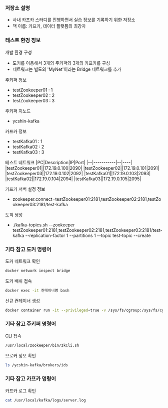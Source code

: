 ### 저장소 설명
- 사내 카프카 스터디를 진행하면서 실습 정보를 기록하기 위한 저장소
- 책 이름: 카프카, 데이터 플랫폼의 최강자

### 테스트 환경 정보
개발 환경 구성
- 도커를 이용해서 3개의 주키퍼와 3개의 카프카를 구성
- 네트워크는 별도의 'MyNet'이라는 Bridge 네트워크를 추가

주키퍼 정보
- testZookeeper01 : 1
- testZookeeper02 : 2
- testZookeeper03 : 3

주키퍼 지노드
- ycshin-kafka

카프카 정보
- testKafka01 : 1
- testKafka02 : 2
- testKafka03 : 3


테스트 네트워크
|PC|Description|IP|Port|
|--|-----------|--|----|
|testZookeeper01||172.19.0.100|2090|
|testZookeeper02||172.19.0.101|2091|
|testZookeeper03||172.19.0.102|2092|
|testKafka01||172.19.0.103|2093|
|testKafka02||172.19.0.104|2094|
|testKafka03||172.19.0.105|2095|

카프카 서버 설정 정보
- zookeeper.connect=testZookeeper01:2181,testZookeeper02:2181,testZookeeper03:2181/test-kafka

토픽 생성
- ./kafka-topics.sh --zookeeper testZookeeper01:2181,testZookeeper02:2181,testZookeeper03:2181/test-kafka --replication-factor 1 --partitions 1 --topic test-topic --create


### 기타 참고 도커 명령어
도커 네트워크 확인 
~~~bash
docker network inspect bridge
~~~

도커 배쉬 접속
~~~bash
docker exec -it 컨테이너명 bash
~~~

신규 컨테이너 생성
~~~bash
docker container run -it --privileged=true -v /sys/fs/cgroup:/sys/fs/cgroup:ro --name testZookeeper01 -p 2090:22 --network mynet --ip 172.19.0.100  centos:latest /sbin/init
~~~

### 기타 참고 주키퍼 명령어
CLI 접속
~~~bash
/usr/local/zookeeper/bin/zkCli.sh
~~~

브로커 정보 확인
~~~bash
ls /ycshin-kafka/brokers/ids
~~~

### 기타 참고 카프카 명령어
카프카 로그 확인
~~~bash
cat /usr/local/kafka/logs/server.log
~~~